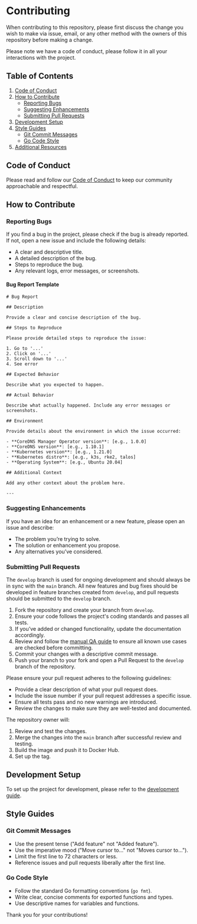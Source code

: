 # Contributing
When contributing to this repository, please first discuss the change you wish to make via issue, email, or any other method with the owners of this repository before making a change.

Please note we have a code of conduct, please follow it in all your interactions with the project.

## Table of Contents

1. [Code of Conduct](#code-of-conduct)
2. [How to Contribute](#how-to-contribute)
    - [Reporting Bugs](#reporting-bugs)
    - [Suggesting Enhancements](#suggesting-enhancements)
    - [Submitting Pull Requests](#submitting-pull-requests)
3. [Development Setup](#development-setup)
4. [Style Guides](#style-guides)
    - [Git Commit Messages](#git-commit-messages)
    - [Go Code Style](#go-code-style)
5. [Additional Resources](#additional-resources)

## Code of Conduct

Please read and follow our [Code of Conduct](CODE_OF_CONDUCT.md) to keep our community approachable and respectful.

## How to Contribute

### Reporting Bugs

If you find a bug in the project, please check if the bug is already reported. If not, open a new issue and include the following details:
- A clear and descriptive title.
- A detailed description of the bug.
- Steps to reproduce the bug.
- Any relevant logs, error messages, or screenshots.

#### Bug Report Template

```
# Bug Report

## Description

Provide a clear and concise description of the bug.

## Steps to Reproduce

Please provide detailed steps to reproduce the issue:

1. Go to '...'
2. Click on '...'
3. Scroll down to '...'
4. See error

## Expected Behavior

Describe what you expected to happen.

## Actual Behavior

Describe what actually happened. Include any error messages or screenshots.

## Environment

Provide details about the environment in which the issue occurred:

- **CoreDNS Manager Operator version**: [e.g., 1.0.0]
- **CoreDNS version**: [e.g., 1.10.1]
- **Kubernetes version**: [e.g., 1.21.0]
- **Kubernetes distro**: [e.g., k3s, rke2, talos]
- **Operating System**: [e.g., Ubuntu 20.04]

## Additional Context

Add any other context about the problem here.

---
```

### Suggesting Enhancements

If you have an idea for an enhancement or a new feature, please open an issue and describe:
- The problem you’re trying to solve.
- The solution or enhancement you propose.
- Any alternatives you’ve considered.


### Submitting Pull Requests

The `develop` branch is used for ongoing development and should always be in sync with the `main` branch. All new features and bug fixes should be developed in feature branches created from `develop`, and pull requests should be submitted to the `develop` branch.

1. Fork the repository and create your branch from `develop`.
2. Ensure your code follows the project's coding standards and passes all tests.
3. If you’ve added or changed functionality, update the documentation accordingly.
4. Review and follow the [manual QA guide](https://github.com/monkale-io/coredns-manager-operator/blob/main/docs/qa/dev-manual-qa-guide.md) to ensure all known use cases are checked before committing.
5. Commit your changes with a descriptive commit message.
6. Push your branch to your fork and open a Pull Request to the `develop` branch of the repository.

Please ensure your pull request adheres to the following guidelines:
- Provide a clear description of what your pull request does.
- Include the issue number if your pull request addresses a specific issue.
- Ensure all tests pass and no new warnings are introduced.
- Review the changes to make sure they are well-tested and documented.

The repository owner will:
1. Review and test the changes.
2. Merge the changes into the `main` branch after successful review and testing.
3. Build the image and push it to Docker Hub.
4. Set up the tag.

## Development Setup

To set up the project for development, please refer to the [development guide](https://github.com/monkale-io/coredns-manager-operator/blob/main/docs/develop.md).

## Style Guides

### Git Commit Messages

- Use the present tense ("Add feature" not "Added feature").
- Use the imperative mood ("Move cursor to..." not "Moves cursor to...").
- Limit the first line to 72 characters or less.
- Reference issues and pull requests liberally after the first line.

### Go Code Style

- Follow the standard Go formatting conventions (`go fmt`).
- Write clear, concise comments for exported functions and types.
- Use descriptive names for variables and functions.

Thank you for your contributions!
